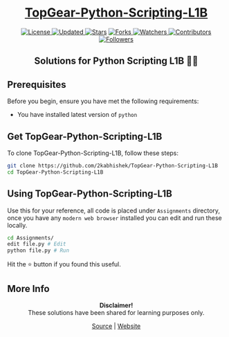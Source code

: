 <div align="center">

<h1><a href="https://2kabhishek.github.io/TopGear-Python-Scripting-L1B">TopGear-Python-Scripting-L1B</a></h1>

<a href="https://github.com/2KAbhishek/TopGear-Python-Scripting-L1B/blob/master/LICENSE">
<img alt="License" src="https://img.shields.io/github/license/2kabhishek/TopGear-Python-Scripting-L1B?style=plastic&color=white&label=License"> </a>

<a href="https://github.com/2KAbhishek/TopGear-Python-Scripting-L1B/pulse">
<img alt="Updated" src="https://img.shields.io/github/last-commit/2kabhishek/TopGear-Python-Scripting-L1B?style=plastic&color=e30724&label=Updated"> </a>

<a href="https://github.com/2KAbhishek/TopGear-Python-Scripting-L1B/stargazers">
<img alt="Stars" src="https://img.shields.io/github/stars/2kabhishek/TopGear-Python-Scripting-L1B?style=plastic&color=00d451&label=Stars"></a>

<a href="https://github.com/2KAbhishek/TopGear-Python-Scripting-L1B/network/members">
<img alt="Forks" src="https://img.shields.io/github/forks/2kabhishek/TopGear-Python-Scripting-L1B?style=plastic&color=1688f0&label=Forks"> </a>

<a href="https://github.com/2KAbhishek/TopGear-Python-Scripting-L1B/watchers">
<img alt="Watchers" src="https://img.shields.io/github/watchers/2kabhishek/TopGear-Python-Scripting-L1B?style=plastic&color=ff5500&label=Watchers"> </a>

<a href="https://github.com/2KAbhishek/TopGear-Python-Scripting-L1B/graphs/contributors">
<img alt="Contributors" src="https://img.shields.io/github/contributors/2kabhishek/TopGear-Python-Scripting-L1B?style=plastic&color=f0f&label=Contributors"> </a>

<a href="https://github.com/2KAbhishek?tab=followers">
<img alt="Followers" src="https://img.shields.io/github/followers/2kabhishek?color=222&style=plastic&label=Followers"> </a>

<h2>Solutions for Python Scripting L1B 🐍📃</h2>

</div>

## Prerequisites

Before you begin, ensure you have met the following requirements:

- You have installed latest version of `python`

## Get TopGear-Python-Scripting-L1B

To clone TopGear-Python-Scripting-L1B, follow these steps:

```bash
git clone https://github.com/2kabhishek/TopGear-Python-Scripting-L1B
cd TopGear-Python-Scripting-L1B
```

## Using TopGear-Python-Scripting-L1B

Use this for your reference, all code is placed under `Assignments` directory, once you have any `modern web browser` installed you can edit and run these locally.

```bash
cd Assignments/
edit file.py # Edit
python file.py # Run
```

Hit the ⭐ button if you found this useful.

## More Info

<div align="center">

<strong>Disclaimer!</strong><br>
These solutions have been shared for learning purposes only. <br>

<a href="https://github.com/2KAbhishek/TopGear-Python-Scripting-L1B">Source</a> |
<a href="https://2kabhishek.github.io/TopGear-Python-Scripting-L1B">Website</a>

</div>
